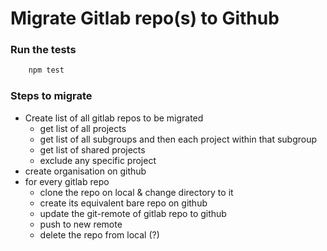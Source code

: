 # Migrate Gitlab repo(s) to Github

### Run the tests
```bash
    npm test
```

### Steps to migrate

- Create list of all gitlab repos to be migrated
    - get list of all projects
    - get list of all subgroups and then each project within that subgroup
    - get list of shared projects
    - exclude any specific project
- create organisation on github
- for every gitlab repo
    - clone the repo on local & change directory to it
    - create its equivalent bare repo on github
    - update the git-remote of gitlab repo to github
    - push to new remote
    - delete the repo from local (?)



